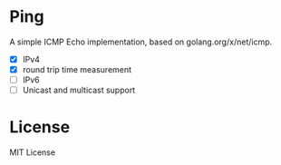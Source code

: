 # Ping
A simple ICMP Echo implementation, based on golang.org/x/net/icmp.

- [x] IPv4 
- [x] round trip time measurement
- [ ] IPv6
- [ ] Unicast and multicast support

# License
MIT License